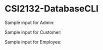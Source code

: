 # CSI2132-DatabaseCLI

Sample input for Admin:

Sample input for Customer:

Sample input for Employee:
